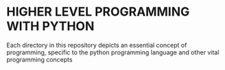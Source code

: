 # HIGHER LEVEL PROGRAMMING WITH PYTHON
Each directory in this repository depicts an essential concept of programming, specific to the python programming language and other vital programming concepts
